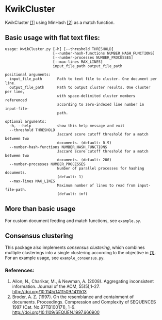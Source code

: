 # KwikCluster
KwikCluster [[1]](#ailon) using MinHash [[2]](#broder) as a match function.

## Basic usage with flat text files:
```
usage: KwikCluster.py [-h] [--threshold THRESHOLD]
                      [--number-hash-functions NUMBER_HASH_FUNCTIONS]
                      [--number-processes NUMBER_PROCESSES]
                      [--max-lines MAX_LINES]
                      input_file_path output_file_path

positional arguments:
  input_file_path       Path to text file to cluster. One document per line.
  output_file_path      Path to output cluster results. One cluster per line,
                        with space-delimited cluster members referenced
                        according to zero-indexed line number in input-file-
                        path.

optional arguments:
  -h, --help            show this help message and exit
  --threshold THRESHOLD
                        Jaccard score cutoff threshold for a match between two
                        documents. (default: 0.9)
  --number-hash-functions NUMBER_HASH_FUNCTIONS
                        Jaccard score cutoff threshold for a match between two
                        documents. (default: 200)
  --number-processes NUMBER_PROCESSES
                        Number of parallel processes for hashing documents.
                        (default: 1)
  --max-lines MAX_LINES
                        Maximum number of lines to read from input-file-path.
                        (default: inf)
```

## More than basic usage
For custom document feeding and match functions, see `example.py`.

## Consensus clustering
This package also implements *consensus clustering*, which combines multiple clusterings into a single clustering according to the objective in [[1]](#ailon). For an example usage, see `example_consensus.py`.

### References:
1. <a name="ailon"></a>Ailon, N., Charikar, M., & Newman, A. (2008). Aggregating inconsistent information. Journal of the ACM, 55(5),1–27. http://doi.org/10.1145/1411509.1411513
2. <a name="broder"></a>Broder, A. Z. (1997). On the resemblance and containment of documents. Proceedings. Compression and Complexity of SEQUENCES 1997 (Cat. No.97TB100171), 1–9. http://doi.org/10.1109/SEQUEN.1997.666900
